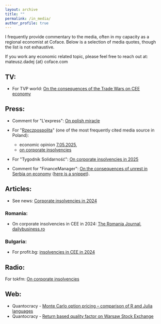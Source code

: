 ```yaml
---
layout: archive
title: ""
permalink: /in_media/
author_profile: true
---
```


I frequently provide commentary to the media, often in my capacity as a regional economist at Coface. Below is a selection of media quotes, though the list is not exhaustive.

If you work any economic related topic, please feel free to reach out at: mateusz.dadej {at} coface.com

## TV:

- For TVP world: [On the consequences of the Trade Wars on CEE economy](https://www.youtube.com/watch?v=zF8azaYq9ys&ab_channel=TVPWORLD)

## Press:

- Comment for "L'express": [On polish miracle](https://www.lexpress.fr/economie/politique-economique/pologne-les-secrets-dun-miracle-economique-dans-une-europe-en-berne-G6JKW5VRPNE2LBCAICLZ2K7SJQ/)

- For "[Rzeczpospolita](https://en.wikipedia.org/wiki/Rzeczpospolita_(newspaper))" (one of the most frequently cited media source in Poland):  
    - economic opinion [7.05.2025](https://m-dadej.github.io/files/rzeczpospolita_prognozy_gospodarcze_2025_05_07.pdf), 
    - [on corporate insolvencies](https://www.rp.pl/biznes/art42123111-kazdego-dnia-niewyplacalnosc-oglaszaja-22-firmy)
- For "Tygodnik Solidarność": [On corporate insolvencies in 2025](https://www.tysol.pl/a139162-coraz-wiecej-bankrutow-w-polsce-dwa-tysiace-niewyplacalnych-firm)

- Comment for "FinanceManager": [On the consequences of unrest in Serbia on economy](https://www.finance.si/manager/vrenje-v-srbiji-kako-varne-so-slovenske-nalozbe/a/9031108) ([here is a snippet](https://m-dadej.github.io/files/financemanager.png)).


## Articles:

- See news: [Corporate insolvencies in 2024](https://seenews.com/news/slovenia-romania-croatia-see-rise-in-insolvency-rates-in-2024-coface-1276065)

### Romania:

- On corporate insolvencies in CEE in 2024: [The Romania Journal](https://www.romaniajournal.ro/business/cee-insolvencies-rise-in-most-countries-in-2024-despite-economic-recovery/), [dailybusiness.ro](https://www.dailybusiness.ro/economie/crestere-economica-fara-stabilitate-insolventele-continua-sa-urce-in-europa-centrala-si-de-est-in-2024-491749/)


### Bulgaria:

- For profit.bg: [insolvencies in CEE in 2024](https://profit.bg/article/2025052811204274108)


## Radio:

For tokfm: [On corporate insolvencies](https://audycje.tokfm.pl/gosc/24852,Mateusz-Dadej)

## Web:

- Quantocracy - [Monte Carlo option pricing – comparison of R and Julia languages](https://quantocracy.com/quantocracys-daily-wrap-for-12212020/)
- Quantocracy - [Return based quality factor on Warsaw Stock Exchange](https://quantocracy.com/quantocracys-daily-wrap-for-06182024/)